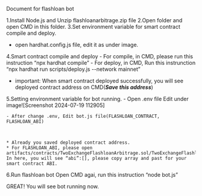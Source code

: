 Document for flashloan bot

1.Install Node.js and Unzip flashloanarbitrage.zip file
2.Open folder and open CMD in this folder.
3.Set environment variable for smart contract compile and deploy.
-  open hardhat.config.js file, edit it as under image.



4.Smart contract compile and deploy
     -  For compile, in CMD, please run this instruction
	“npx hardhat compile”
     -  For deploy, in CMD, Run this instrunction
                “npx hardhat run scripts/deploy.js --network mainnet”
* important:
	When smart contract deployed successfully, you will see 	deployed contract address on CMD(***Save this 	address***)

5.Setting environment variable for bot running.
	- Open .env file
	Edit under image![Screenshot 2024-07-19 112905]



	- After change .env, Edit bot.js file(FLASHLOAN_CONTRACT, FLASHLOAN_ABI)
	
	

	* Already you saved deployed contract address.
	* For FLASHLOAN_ABI, please open 	artifacts/contracts/TwoExchangeFlashloanArbitrage.sol/TwoExchangeFlashloanArbitrage.json
	In here, you will see “abi”:[], please copy array and past for your 	smart contract ABI.

6.Run flashloan bot
Open CMD agai, run this instruction 
 “node bot.js”

GREAT!
You will see bot running now.

